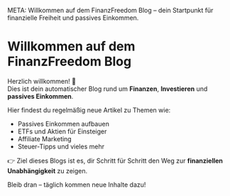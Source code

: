 META: Willkommen auf dem FinanzFreedom Blog – dein Startpunkt für finanzielle Freiheit und passives Einkommen.

# Willkommen auf dem FinanzFreedom Blog

Herzlich willkommen! 🎉  
Dies ist dein automatischer Blog rund um **Finanzen**, **Investieren** und **passives Einkommen**.

Hier findest du regelmäßig neue Artikel zu Themen wie:
- Passives Einkommen aufbauen
- ETFs und Aktien für Einsteiger
- Affiliate Marketing
- Steuer-Tipps und vieles mehr

👉 Ziel dieses Blogs ist es, dir Schritt für Schritt den Weg zur **finanziellen Unabhängigkeit** zu zeigen.

Bleib dran – täglich kommen neue Inhalte dazu!
